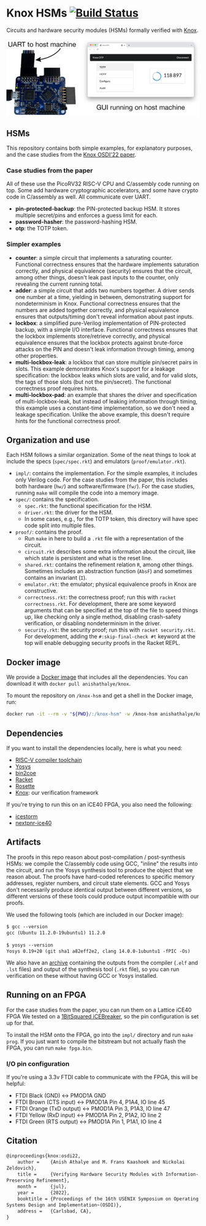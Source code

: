 # Knox HSMs [![Build Status](https://github.com/anishathalye/knox-hsm/workflows/CI/badge.svg)](https://github.com/anishathalye/knox-hsm/actions?query=workflow%3ACI)

Circuits and hardware security modules (HSMs) formally verified with [Knox].

![TOTP token demo, running on iCEBreaker FPGA](https://raw.githubusercontent.com/anishathalye/assets/master/knox-hsm/demo.png)

## HSMs

This repository contains both simple examples, for explanatory purposes, and
the case studies from the [Knox OSDI'22 paper][paper].

### Case studies from the paper

All of these use the PicoRV32 RISC-V CPU and C/assembly code running on top.
Some add hardware cryptographic accelerators, and some have crypto code in
C/assembly as well. All communicate over UART.

- **pin-protected-backup**: the PIN-protected backup HSM. It stores multiple
  secret/pins and enforces a guess limit for each.
- **password-hasher**: the password-hashing HSM.
- **otp**: the TOTP token.

### Simpler examples

- **counter**: a simple circuit that implements a saturating counter.
  Functional correctness ensures that the hardware implements saturation
  correctly, and physical equivalence (security) ensures that the circuit,
  among other things, doesn't leak past inputs to the counter, only revealing
  the current running total.
- **adder**: a simple circuit that adds two numbers together. A driver sends
  one number at a time, yielding in between, demonstrating support for
  nondeterminism in Knox. Functional correctness ensures that the numbers are
  added together correctly, and physical equivalence ensures that
  outputs/timing don't reveal information about past inputs.
- **lockbox**: a simplified pure-Verilog implementation of PIN-protected
  backup, with a simple I/O interface. Functional correctness ensures that the
  lockbox implements store/retrieve correctly, and physical equivalence ensures
  that the lockbox protects against brute-force attacks on the PIN and doesn't
  leak information through timing, among other properties.
- **multi-lockbox-leak**: a lockbox that can store multiple pin/secret pairs in
  slots. This example demonstrates Knox's support for a leakage specification:
  the lockbox leaks which slots are valid, and for valid slots, the tags of
  those slots (but not the pin/secret). The functional correctness proof
  requires hints.
- **multi-lockbox-pad**: an example that shares the driver and specification of
  multi-lockbox-leak, but instead of leaking information through timing, this
  example uses a constant-time implementation, so we don't need a leakage
  specification. Unlike the above example, this doesn't require hints for the
  functional correctness proof.

## Organization and use

Each HSM follows a similar organization. Some of the neat things to look at
include the specs (`spec/spec.rkt`) and emulators (`proof/emulator.rkt`).

- `impl/`: contains the implementation. For the simple examples, it includes
  only Verilog code. For the case studies from the paper, this includes both
  hardware (`hw/`) and software/firmware (`fw/`). For the case studies, running
  `make` will compile the code into a memory image.
- `spec/`: contains the specification.
    - `spec.rkt`: the functional specification for the HSM.
    - `driver.rkt`: the driver for the HSM.
    - In some cases, e.g., for the TOTP token, this directory will have spec
      code split into multiple files.
- `proof/`: contains the proof.
    - Run `make` in here to build a `.rkt` file with a representation of the
      circuit.
    - `circuit.rkt` describes some extra information about the circuit, like
      which state is persistent and what is the reset line.
    - `shared.rkt`: contains the refinement relation `R`, among other things.
      Sometimes includes an abstraction function (`AbsF`) and sometimes
      contains an invariant (`I`).
    - `emulator.rkt`: the emulator; physical equivalence proofs in Knox are
      constructive.
    - `correctness.rkt`: the correctness proof; run this with
      `racket correctness.rkt`. For development, there are some keyword
      arguments that can be specified at the top of the file to speed things
      up, like checking only a single method, disabling crash-safety
      verification, or disabling nondeterminism in the driver.
    - `security.rkt`: the security proof; run this with `racket security.rkt`.
      For development, adding the `#:skip-final-check #t` keyword at the top
      will enable debugging security proofs in the Racket REPL.

## Docker image

We provide a [Docker image] that includes all the dependencies. You can
download it with `docker pull anishathalye/knox`.

To mount the repository on `/knox-hsm` and get a shell in the Docker image,
run:

```bash
docker run -it --rm -v "${PWD}/:/knox-hsm" -w /knox-hsm anishathalye/knox
```

## Dependencies

If you want to install the dependencies locally, here is what you need:

- [RISC-V compiler toolchain]
- [Yosys]
- [bin2coe]
- [Racket]
- [Rosette]
- [Knox]: our verification framework

If you're trying to run this on an iCE40 FPGA, you also need the following:

- [icestorm]
- [nextpnr-ice40]

## Artifacts

The proofs in this repo reason about post-compilation / post-synthesis HSMs: we
compile the C/assembly code using GCC, "inline" the results into the circuit,
and run the Yosys synthesis tool to produce the object that we reason about.
The proofs have hard-coded references to specific memory addresses, register
numbers, and circuit state elements. GCC and Yosys don't necessarily produce
identical output between different versions, so different versions of these
tools could produce output incompatible with our proofs.

We used the following tools (which are included in our Docker image):

```console
$ gcc --version
gcc (Ubuntu 11.2.0-19ubuntu1) 11.2.0

$ yosys --version
Yosys 0.19+20 (git sha1 a82eff2e2, clang 14.0.0-1ubuntu1 -fPIC -Os)
```

We also have an [archive][knox-hsm-artifacts] containing the outputs from the
compiler (`.elf` and `.lst` files) and output of the synthesis tool (`.rkt`
file), so you can run verification on these without having GCC or Yosys
installed.

## Running on an FPGA

For the case studies from the paper, you can run them on a Lattice iCE40 FPGA
We tested on a [1BitSquared iCEBreaker][iCEBreaker], so the pin configuration
is set up for that.

To install the HSM onto the FPGA, go into the `impl/` directory and run `make
prog`. If you just want to compile the bitstream but not actually flash the
FPGA, you can run `make fpga.bin`.

### I/O pin configuration

If you're using a 3.3v FTDI cable to communicate with the FPGA, this will be
helpful:

- FTDI Black (GND) <-> PMOD1A GND
- FTDI Brown (CTS input) <-> PMOD1A Pin 4, P1A4, IO line 45
- FTDI Orange (TxD output) <-> PMOD1A Pin 3, P1A3, IO line 47
- FTDI Yellow (RxD input) <-> PMOD1A Pin 2, P1A2, IO line 2
- FTDI Green (RTS output) <-> PMOD1A Pin 1, P1A1, IO line 4

## Citation

```
@inproceedings{knox:osdi22,
    author =    {Anish Athalye and M. Frans Kaashoek and Nickolai Zeldovich},
    title =     {Verifying Hardware Security Modules with Information-Preserving Refinement},
    month =     {jul},
    year =      {2022},
    booktitle = {Proceedings of the 16th USENIX Symposium on Operating Systems Design and Implementation~(OSDI)},
    address =   {Carlsbad, CA},
}
```

[Knox]: https://github.com/anishathalye/knox
[paper]: https://pdos.csail.mit.edu/papers/knox:osdi22.pdf
[RISC-V compiler toolchain]: https://github.com/riscv/riscv-gnu-toolchain
[Yosys]: https://github.com/YosysHQ/yosys
[Racket]: https://racket-lang.org/
[Rosette]: https://github.com/emina/rosette
[bin2coe]: https://github.com/anishathalye/bin2coe
[icestorm]: https://github.com/YosysHQ/icestorm
[nextpnr-ice40]: https://github.com/YosysHQ/nextpnr
[iCEBreaker]: https://1bitsquared.com/products/icebreaker
[Docker image]: https://hub.docker.com/repository/docker/anishathalye/knox
[knox-hsm-artifacts]: https://github.com/anishathalye/knox-hsm/releases/download/v1.0.1/knox-hsm-artifacts.tar.gz
